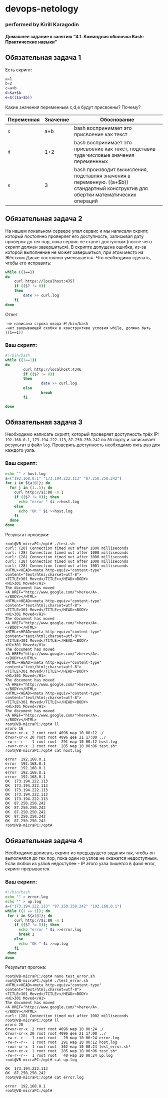 # devops-netology
### performed by Kirill Karagodin
#### Домашнее задание к занятию "4.1. Командная оболочка Bash: Практические навыки"

## Обязательная задача 1

Есть скрипт:
```bash
a=1
b=2
c=a+b
d=$a+$b
e=$(($a+$b))
```

Какие значения переменным c,d,e будут присвоены? Почему?

| Переменная  | Значение | Обоснование |
| ------------- | ------------- | ------------- |
| `c`  | a+b  | bash воспринимает это присвоение как текст |
| `d`  | 1+2  | bash воспринимает это присвоение как текст, подставив туда числовые значения переменнных |
| `e`  | 3  | bash производит вычисления, подставляя значения в переменную. $(($a+$b)) стандартный конструктив для обертки математических операций |


## Обязательная задача 2
На нашем локальном сервере упал сервис и мы написали скрипт, который постоянно проверяет его доступность, записывая дату
проверок до тех пор, пока сервис не станет доступным (после чего скрипт должен завершиться). В скрипте допущена ошибка, из-за которой выполнение не может завершиться, при этом место на Жёстком Диске постоянно уменьшается. Что необходимо сделать, чтобы его исправить:
```bash
while ((1==1)
do
	curl https://localhost:4757
	if (($? != 0))
	then
		date >> curl.log
	fi
done
```
Ответ
```
-не написана строка ввода #!/bin/bash
-нет закрывающей скобки в конструктиве условия while, должно быть ((1==1))
```
### Ваш скрипт:
```bash
#!/bin/bash
while ((1==1))
do
        curl http://localhost:4346
        if (($? != 0))
        then
                date >> curl.log
        else
                break
        fi

done
```

## Обязательная задача 3
Необходимо написать скрипт, который проверяет доступность трёх IP: `192.168.0.1`, `173.194.222.113`, `87.250.250.242` 
по `80` порту и записывает результат в файл `log`. Проверять доступность необходимо пять раз для каждого узла.

### Ваш скрипт:
```bash
echo "" > host.log
a=("192.168.0.1" "173.194.222.113" "87.250.250.242")
for i in ${a[@]}; do
  for j in {1..5}; do
    curl http://$i:80 -m 1
    if (($? != 0)); then
      echo "error " $i >>host.log
    else
      echo "OK " $i >>host.log
    fi
  done
done
```
Результат проверки:
```
root@VB-micraPC:/opt# ./test.sh
curl: (28) Connection timed out after 1000 milliseconds
curl: (28) Connection timed out after 1000 milliseconds
curl: (28) Connection timed out after 1000 milliseconds
curl: (28) Connection timed out after 1000 milliseconds
curl: (28) Connection timed out after 1001 milliseconds
<HTML><HEAD><meta http-equiv="content-type" content="text/html;charset=utf-8">
<TITLE>301 Moved</TITLE></HEAD><BODY>
<H1>301 Moved</H1>
The document has moved
<A HREF="http://www.google.com/">here</A>.
</BODY></HTML>
<HTML><HEAD><meta http-equiv="content-type" content="text/html;charset=utf-8">
<TITLE>301 Moved</TITLE></HEAD><BODY>
<H1>301 Moved</H1>
The document has moved
<A HREF="http://www.google.com/">here</A>.
</BODY></HTML>
<HTML><HEAD><meta http-equiv="content-type" content="text/html;charset=utf-8">
<TITLE>301 Moved</TITLE></HEAD><BODY>
<H1>301 Moved</H1>
The document has moved
<A HREF="http://www.google.com/">here</A>.
</BODY></HTML>
<HTML><HEAD><meta http-equiv="content-type" content="text/html;charset=utf-8">
<TITLE>301 Moved</TITLE></HEAD><BODY>
<H1>301 Moved</H1>
The document has moved
<A HREF="http://www.google.com/">here</A>.
</BODY></HTML>
<HTML><HEAD><meta http-equiv="content-type" content="text/html;charset=utf-8">
<TITLE>301 Moved</TITLE></HEAD><BODY>
<H1>301 Moved</H1>
The document has moved
<A HREF="http://www.google.com/">here</A>.
</BODY></HTML>
root@VB-micraPC:/opt# ll
итого 16
drwxr-xr-x  2 root root 4096 мар 10 00:12 ./
drwxr-xr-x 20 root root 4096 фев 21 17:00 ../
-rw-r--r--  1 root root  291 мар 10 00:12 host.log
-rwxr-xr-x  1 root root  285 мар 10 00:06 test.sh*
root@VB-micraPC:/opt# cat host.log

error  192.168.0.1
error  192.168.0.1
error  192.168.0.1
error  192.168.0.1
error  192.168.0.1
OK  173.194.222.113
OK  173.194.222.113
OK  173.194.222.113
OK  173.194.222.113
OK  173.194.222.113
OK  87.250.250.242
OK  87.250.250.242
OK  87.250.250.242
OK  87.250.250.242
OK  87.250.250.242
root@VB-micraPC:/opt#

```
## Обязательная задача 4
Необходимо дописать скрипт из предыдущего задания так, чтобы он выполнялся до тех пор, пока один из узлов не окажется 
недоступным. Если любой из узлов недоступен - IP этого узла пишется в файл error, скрипт прерывается.

### Ваш скрипт:
```bash
#!/bin/bash
echo "" > error.log
echo "" > up.log
a=("173.194.222.113" "87.250.250.242" "192.168.0.1")
while ((1 == 1)); do
 for i in ${a[@]}; do
    curl http://$i:80 -m 1
    if (($? != 0)); then
      echo "error " $i >>error.log
      break 2
    else
      echo "OK " $i >>up.log
    fi
 done
done

```
Результат прогона:
```
root@VB-micraPC:/opt# nano test_error.sh
root@VB-micraPC:/opt# ./test_error.sh
<HTML><HEAD><meta http-equiv="content-type" content="text/html;charset=utf-8">
<TITLE>301 Moved</TITLE></HEAD><BODY>
<H1>301 Moved</H1>
The document has moved
<A HREF="http://www.google.com/">here</A>.
</BODY></HTML>
curl: (28) Connection timed out after 1002 milliseconds
root@VB-micraPC:/opt# ll
итого 28
drwxr-xr-x  2 root root 4096 мар 10 00:24 ./
drwxr-xr-x 20 root root 4096 фев 21 17:00 ../
-rw-r--r--  1 root root   20 мар 10 00:24 error.log
-rw-r--r--  1 root root  291 мар 10 00:12 host.log
-rwxr-xr-x  1 root root  302 мар 10 00:24 test_error.sh*
-rwxr-xr-x  1 root root  285 мар 10 00:06 test.sh*
-rw-r--r--  1 root root   40 мар 10 00:24 up.log
root@VB-micraPC:/opt# cat up.log

OK  173.194.222.113
OK  87.250.250.242
root@VB-micraPC:/opt# cat error.log

error  192.168.0.1
root@VB-micraPC:/opt#
```